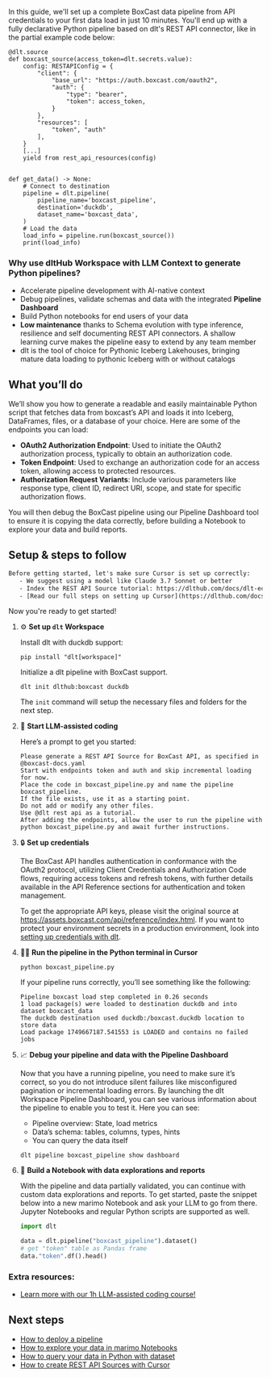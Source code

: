 In this guide, we'll set up a complete BoxCast data pipeline from API credentials to your first data load in just 10 minutes. You'll end up with a fully declarative Python pipeline based on dlt's REST API connector, like in the partial example code below:

```python-outcome
@dlt.source
def boxcast_source(access_token=dlt.secrets.value):
    config: RESTAPIConfig = {
        "client": {
            "base_url": "https://auth.boxcast.com/oauth2",
            "auth": {
                "type": "bearer",
                "token": access_token,
            }
        },
        "resources": [
            "token", "auth"
        ],
    }
    [...]
    yield from rest_api_resources(config)


def get_data() -> None:
    # Connect to destination
    pipeline = dlt.pipeline(
        pipeline_name='boxcast_pipeline',
        destination='duckdb',
        dataset_name='boxcast_data', 
    )
    # Load the data
    load_info = pipeline.run(boxcast_source())
    print(load_info) 
```

### Why use dltHub Workspace with LLM Context to generate Python pipelines?

- Accelerate pipeline development with AI-native context
- Debug pipelines, validate schemas and data with the integrated **Pipeline Dashboard**
- Build Python notebooks for end users of your data
- **Low maintenance** thanks to Schema evolution with type inference, resilience and self documenting REST API connectors. A shallow learning curve makes the pipeline easy to extend by any team member
- dlt is the tool of choice for Pythonic Iceberg Lakehouses, bringing mature data loading to pythonic Iceberg with or without catalogs

## What you’ll do

We’ll show you how to generate a readable and easily maintainable Python script that fetches data from boxcast’s API and loads it into Iceberg, DataFrames, files, or a database of your choice. Here are some of the endpoints you can load:

- **OAuth2 Authorization Endpoint**: Used to initiate the OAuth2 authorization process, typically to obtain an authorization code.
- **Token Endpoint**: Used to exchange an authorization code for an access token, allowing access to protected resources.
- **Authorization Request Variants**: Include various parameters like response type, client ID, redirect URI, scope, and state for specific authorization flows.

You will then debug the BoxCast pipeline using our Pipeline Dashboard tool to ensure it is copying the data correctly, before building a Notebook to explore your data and build reports.

## Setup & steps to follow

```default
Before getting started, let's make sure Cursor is set up correctly:
   - We suggest using a model like Claude 3.7 Sonnet or better
   - Index the REST API Source tutorial: https://dlthub.com/docs/dlt-ecosystem/verified-sources/rest_api/ and add it to context as **@dlt rest api**
   - [Read our full steps on setting up Cursor](https://dlthub.com/docs/dlt-ecosystem/llm-tooling/cursor-restapi#23-configuring-cursor-with-documentation)
```

Now you're ready to get started!

1. ⚙️ **Set up `dlt` Workspace**
    
    Install dlt with duckdb support:
    ```shell
    pip install "dlt[workspace]"
    ```

    Initialize a dlt pipeline with BoxCast support.
    ```shell
    dlt init dlthub:boxcast duckdb
    ```

    The `init` command will setup the necessary files and folders for the next step.
    
2. 🤠 **Start LLM-assisted coding**
    
    Here’s a prompt to get you started:
    
    ```prompt
    Please generate a REST API Source for BoxCast API, as specified in @boxcast-docs.yaml 
    Start with endpoints token and auth and skip incremental loading for now. 
    Place the code in boxcast_pipeline.py and name the pipeline boxcast_pipeline. 
    If the file exists, use it as a starting point. 
    Do not add or modify any other files. 
    Use @dlt rest api as a tutorial. 
    After adding the endpoints, allow the user to run the pipeline with python boxcast_pipeline.py and await further instructions.
    ```

    
3. 🔒 **Set up credentials** 
    
    The BoxCast API handles authentication in conformance with the OAuth2 protocol, utilizing Client Credentials and Authorization Code flows, requiring access tokens and refresh tokens, with further details available in the API Reference sections for authentication and token management.
    
    To get the appropriate API keys, please visit the original source at https://assets.boxcast.com/api/reference/index.html.
    If you want to protect your environment secrets in a production environment, look into [setting up credentials with dlt](https://dlthub.com/docs/walkthroughs/add_credentials).
    
4. 🏃‍♀️ **Run the pipeline in the Python terminal in Cursor**
    
    ```shell
    python boxcast_pipeline.py
    ```
    
    If your pipeline runs correctly, you’ll see something like the following:
    
    ```shell
    Pipeline boxcast load step completed in 0.26 seconds
    1 load package(s) were loaded to destination duckdb and into dataset boxcast_data
    The duckdb destination used duckdb:/boxcast.duckdb location to store data
    Load package 1749667187.541553 is LOADED and contains no failed jobs
    ```
    
5. 📈 **Debug your pipeline and data with the Pipeline Dashboard**

    Now that you have a running pipeline, you need to make sure it’s correct, so you do not introduce silent failures like misconfigured pagination or incremental loading errors. By launching the dlt Workspace Pipeline Dashboard, you can see various information about the pipeline to enable you to test it. Here you can see:
    - Pipeline overview: State, load metrics
    - Data’s schema: tables, columns, types, hints
    - You can query the data itself
    
    ```shell
    dlt pipeline boxcast_pipeline show dashboard
    ```
    
6. 🐍 **Build a Notebook with data explorations and reports**

    With the pipeline and data partially validated, you can continue with custom data explorations and reports. To get started, paste the snippet below into a new marimo Notebook and ask your LLM to go from there. Jupyter Notebooks and regular Python scripts are supported as well.

    
    ```python
    import dlt

   data = dlt.pipeline("boxcast_pipeline").dataset()
   # get "token" table as Pandas frame
   data."token".df().head()
    ```

### Extra resources:

- [Learn more with our 1h LLM-assisted coding course!](https://www.youtube.com/watch?v=GGid70rnJuM)

## Next steps

- [How to deploy a pipeline](https://dlthub.com/docs/walkthroughs/deploy-a-pipeline)
- [How to explore your data in marimo Notebooks](https://dlthub.com/docs/general-usage/dataset-access/marimo)
- [How to query your data in Python with dataset](https://dlthub.com/docs/general-usage/dataset-access/dataset)
- [How to create REST API Sources with Cursor](https://dlthub.com/docs/dlt-ecosystem/llm-tooling/cursor-restapi)
